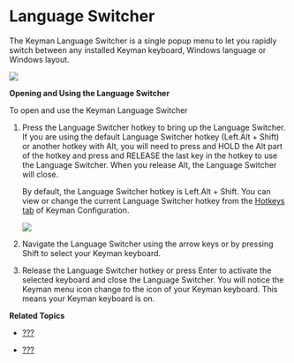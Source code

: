 # Language Switcher

The Keyman Language Switcher is a single popup menu to let you rapidly
switch between any installed Keyman keyboard, Windows language or
Windows layout.

![](desktop_images/languageswitcher.png)

**Opening and Using the Language Switcher**

To open and use the Keyman Language Switcher

1.  Press the Language Switcher hotkey to bring up the Language
    Switcher. If you are using the default Language Switcher hotkey
    (Left.Alt + Shift) or another hotkey with Alt, you will need to
    press and HOLD the Alt part of the hotkey and press and RELEASE the
    last key in the hotkey to use the Language Switcher. When you
    release Alt, the Language Switcher will close.

    <div class="note">

    By default, the Language Switcher hotkey is Left.Alt + Shift. You
    can view or change the current Language Switcher hotkey from the
    [Hotkeys tab](#basic_hotkeys_tab) of Keyman Configuration.

    </div>

    ![](desktop_images/languageswitcher-small.png)

2.  Navigate the Language Switcher using the arrow keys or by pressing
    Shift to select your Keyman keyboard.

3.  Release the Language Switcher hotkey or press Enter to activate the
    selected keyboard and close the Language Switcher. You will notice
    the Keyman menu icon change to the icon of your Keyman keyboard.
    This means your Keyman keyboard is on.

**Related Topics**

-   [???](#basic_traymenu)

-   [???](#basic_hotkeys_tab)

